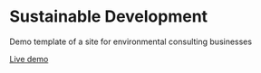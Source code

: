 # Sustainable Development

Demo template of a site for environmental consulting businesses

[Live demo](https://calc-generator.netlify.app)